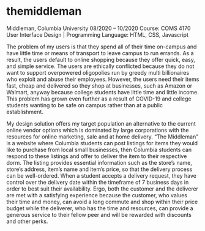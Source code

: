 # themiddleman
Middleman, Columbia University					                                                    08/2020 – 10/2020
Course: COMS 4170 User Interface Design | Programming Language: HTML, CSS, Javascript

The problem of my users is that they spend all of their time on-campus and have little time or means of transport to leave campus to run errands. As a result, the users default to online shopping because they offer quick, easy, and simple service. The users are ethically conflicted because they do not want to support overpowered oligopolies run by greedy multi billionaires who exploit and abuse their employees. However, the users need their items fast, cheap and delivered so they shop at businesses, such as Amazon or Walmart, anyway because college students have little time and little income. This problem has grown even further as a result of COVID-19 and college students wanting to be safe on campus rather than at a public establishment.

My design solution offers my target population an alternative to the current online vendor options which is dominated by large corporations with the resources for online marketing, sale and at home delivery. “The Middleman” is a website where Columbia students can post listings for items they would like to purchase from local small businesses, then Columbia students can respond to these listings and offer to deliver the item to their respective dorm. The listing provides essential information such as the store’s name, store’s address, item’s name and item’s price, so that the delivery process can be well-ordered. When a student accepts a delivery request, they have control over the delivery date within the timeframe of 7 business days in order to best suit their availability. Ergo, both the customer and the deliverer are met with a satisfying experience because the customer, who values their time and money, can avoid a long commute and shop within their price budget while the deliverer, who has the time and resources, can provide a generous service to their fellow peer and will be rewarded with discounts and other perks. 
